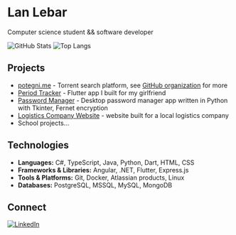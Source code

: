 # Lan Lebar
Computer science student && software developer

![GitHub Stats](https://github-readme-stats.vercel.app/api?username=lebaaar&show_icons=true&title_color=fff&text_color=ffffff&bg_color=0d1117&icon_color=552db6&hide_border=true&border_radius=12&hide_rank=true)
![Top Langs](https://github-readme-stats.vercel.app/api/top-langs/?username=lebaaar&layout=compact&hide=HTML&title_color=fff&text_color=ffffff&bg_color=0d1117&icon_color=552db6&hide_border=true&border_radius=12)

## Projects 
- [potegni.me](https://potegni.me) - Torrent search platform, see [GitHub organization](https://github.com/potegnime) for more
- [Period Tracker](https://github.com/lebaaar/period_tracker) - Flutter app I built for my girlfriend
- [Password Manager](https://github.com/lebaaar/password_manager) - Desktop password manager app written in Python with Tkinter, Fernet encryption
- [Logistics Company Website](https://lebaaar.github.io/mlin_transport) - website built for a local logistics company
- School projects...

## Technologies
- **Languages:** C#, TypeScript, Java, Python, Dart, HTML, CSS
- **Frameworks & Libraries:** Angular, .NET, Flutter, Express.js
- **Tools & Platforms:** Git, Docker, Atlassian products, Linux
- **Databases:** PostgreSQL, MSSQL, MySQL, MongoDB

## Connect 
[![LinkedIn](https://img.shields.io/badge/LinkedIn-0A66C2?style=for-the-badge&logo=linkedin&logoColor=white)](https://www.linkedin.com/in/lan-lebar)  

